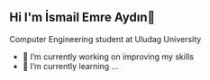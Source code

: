 ## Hi I'm İsmail Emre Aydın👋

Computer Engineering student at Uludag University



- 🔭 I’m currently working on improving my skills
- 🌱 I’m currently learning ...


